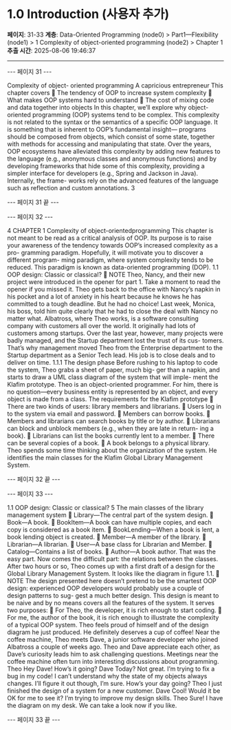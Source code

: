 # 1.0 Introduction (사용자 추가)

**페이지**: 31-33
**계층**: Data-Oriented Programming (node0) > Part1—Flexibility (node1) > 1 Complexity of object-oriented programming (node2) > Chapter 1
**추출 시간**: 2025-08-06 19:46:37

---


--- 페이지 31 ---

Complexity of object-
oriented programming
A capricious entrepreneur
This chapter covers
 The tendency of OOP to increase system
complexity
 What makes OOP systems hard to understand
 The cost of mixing code and data together into
objects
In this chapter, we’ll explore why object-oriented programming (OOP) systems tend to
be complex. This complexity is not related to the syntax or the semantics of a specific
OOP language. It is something that is inherent to OOP’s fundamental insight—
programs should be composed from objects, which consist of some state, together
with methods for accessing and manipulating that state.
Over the years, OOP ecosystems have alleviated this complexity by adding new
features to the language (e.g., anonymous classes and anonymous functions) and
by developing frameworks that hide some of this complexity, providing a simpler
interface for developers (e.g., Spring and Jackson in Java). Internally, the frame-
works rely on the advanced features of the language such as reflection and custom
annotations.
3

--- 페이지 31 끝 ---


--- 페이지 32 ---

4 CHAPTER 1 Complexity of object-orientedprogramming
This chapter is not meant to be read as a critical analysis of OOP. Its purpose is to
raise your awareness of the tendency towards OOP’s increased complexity as a pro-
gramming paradigm. Hopefully, it will motivate you to discover a different program-
ming paradigm, where system complexity tends to be reduced. This paradigm is
known as data-oriented programming (DOP).
1.1 OOP design: Classic or classical?
 NOTE Theo, Nancy, and their new project were introduced in the opener for part 1.
Take a moment to read the opener if you missed it.
Theo gets back to the office with Nancy’s napkin in his pocket and a lot of anxiety in his
heart because he knows he has committed to a tough deadline. But he had no choice! Last
week, Monica, his boss, told him quite clearly that he had to close the deal with Nancy no
matter what.
Albatross, where Theo works, is a software consulting company with customers all over
the world. It originally had lots of customers among startups. Over the last year, however,
many projects were badly managed, and the Startup department lost the trust of its cus-
tomers. That’s why management moved Theo from the Enterprise department to the
Startup department as a Senior Tech lead. His job is to close deals and to deliver on time.
1.1.1 The design phase
Before rushing to his laptop to code the system, Theo grabs a sheet of paper, much big-
ger than a napkin, and starts to draw a UML class diagram of the system that will imple-
ment the Klafim prototype. Theo is an object-oriented programmer. For him, there is no
question—every business entity is represented by an object, and every object is made
from a class.
The requirements for the Klafim prototype
 There are two kinds of users: library members and librarians.
 Users log in to the system via email and password.
 Members can borrow books.
 Members and librarians can search books by title or by author.
 Librarians can block and unblock members (e.g., when they are late in return-
ing a book).
 Librarians can list the books currently lent to a member.
 There can be several copies of a book.
 A book belongs to a physical library.
Theo spends some time thinking about the organization of the system. He identifies the
main classes for the Klafim Global Library Management System.

--- 페이지 32 끝 ---


--- 페이지 33 ---

1.1 OOP design: Classic or classical? 5
The main classes of the library management system
 Library—The central part of the system design.
 Book—A book.
 BookItem—A book can have multiple copies, and each copy is considered as
a book item.
 BookLending—When a book is lent, a book lending object is created.
 Member—A member of the library.
 Librarian—A librarian.
 User—A base class for Librarian and Member.
 Catalog—Contains a list of books.
 Author—A book author.
That was the easy part. Now comes the difficult part: the relations between the classes.
After two hours or so, Theo comes up with a first draft of a design for the Global Library
Management System. It looks like the diagram in figure 1.1.
 NOTE The design presented here doesn’t pretend to be the smartest OOP design:
experienced OOP developers would probably use a couple of design patterns to sug-
gest a much better design. This design is meant to be naive and by no means covers all
the features of the system. It serves two purposes:
 For Theo, the developer, it is rich enough to start coding.
 For me, the author of the book, it is rich enough to illustrate the complexity of a
typical OOP system.
Theo feels proud of himself and of the design diagram he just produced. He definitely
deserves a cup of coffee!
Near the coffee machine, Theo meets Dave, a junior software developer who joined
Albatross a couple of weeks ago. Theo and Dave appreciate each other, as Dave’s curiosity
leads him to ask challenging questions. Meetings near the coffee machine often turn into
interesting discussions about programming.
Theo Hey Dave! How’s it going?
Dave Today? Not great. I’m trying to fix a bug in my code! I can’t understand why
the state of my objects always changes. I’ll figure it out though, I’m sure. How’s
your day going?
Theo I just finished the design of a system for a new customer.
Dave Cool! Would it be OK for me to see it? I’m trying to improve my design skills.
Theo Sure! I have the diagram on my desk. We can take a look now if you like.

--- 페이지 33 끝 ---
